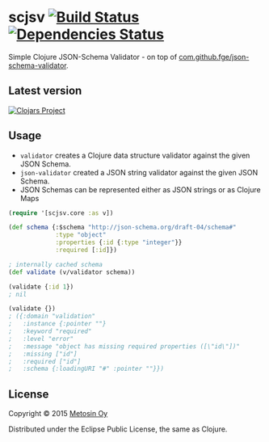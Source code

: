 # scjsv [![Build Status](https://travis-ci.org/metosin/scjsv.png?branch=master)](https://travis-ci.org/metosin/scjsv) [![Dependencies Status](http://jarkeeper.com/metosin/scjsv/status.png)](http://jarkeeper.com/metosin/scjsv)

Simple Clojure JSON-Schema Validator - on top of [com.github.fge/json-schema-validator](https://github.com/fge/json-schema-validator).

## Latest version

[![Clojars Project](http://clojars.org/metosin/scjsv/latest-version.svg)](http://clojars.org/metosin/scjsv)

## Usage

* `validator` creates a Clojure data structure validator against the given JSON Schema.
* `json-validator` created a JSON string validator against the given JSON Schema.
* JSON Schemas can be represented either as JSON strings or as Clojure Maps

```clojure
(require '[scjsv.core :as v])

(def schema {:$schema "http://json-schema.org/draft-04/schema#"
             :type "object"
             :properties {:id {:type "integer"}}
             :required [:id]})

; internally cached schema
(def validate (v/validator schema))

(validate {:id 1})
; nil

(validate {})
; ({:domain "validation"
;   :instance {:pointer ""}
;   :keyword "required"
;   :level "error"
;   :message "object has missing required properties ([\"id\"])"
;   :missing ["id"]
;   :required ["id"]
;   :schema {:loadingURI "#" :pointer ""}})
```

## License

Copyright © 2015 [Metosin Oy](http://www.metosin.fi)

Distributed under the Eclipse Public License, the same as Clojure.
